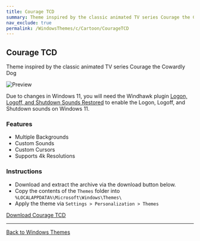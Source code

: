 ```yaml
---
title: Courage TCD
summary: Theme inspired by the classic animated TV series Courage the Cowardly Dog
nav_exclude: true
permalink: /WindowsThemes/c/Cartoon/CourageTCD
---
```


## Courage TCD

Theme inspired by the classic animated TV series Courage the Cowardly Dog

![Preview](https://gitlab.com/the-back-room/deskthemepacks/sfw/courage-tcd/-/raw/main/Extras/Preview.bmp)

Due to changes in Windows 11, you will need the Windhawk plugin [Logon, Logoff, and Shutdown Sounds Restored](https://windhawk.net/mods/logon-logoff-shutdown-sounds) to enable the Logon, Logoff, and Shutdown sounds on Windows 11.

### Features

- Multiple Backgrounds
- Custom Sounds
- Custom Cursors
- Supports 4k Resolutions

### Instructions

- Download and extract the archive via the download button below.
- Copy the contents of the `Themes` folder into `%LOCALAPPDATA%\Microsoft\Windows\Themes\`
- Apply the theme via `Settings > Personalization > Themes`

<a href="https://gitlab.com/the-back-room/deskthemepacks/sfw/courage-tcd/-/archive/main/courage-tcd-main.zip" class="btn btn--primary btn--lg" target="_blank" rel="noopener noreferrer">Download Courage TCD</a>

---

<a href="/WindowsThemes" class="btn btn--secondary btn--sm">Back to Windows Themes</a>